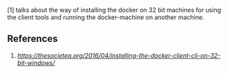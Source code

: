 

[1] talks about the way of installing the docker on 32 bit machines for using the client tools and running the docker-machine on another machine.
## References
1. _https://thesocietea.org/2016/04/installing-the-docker-client-cli-on-32-bit-windows/_
